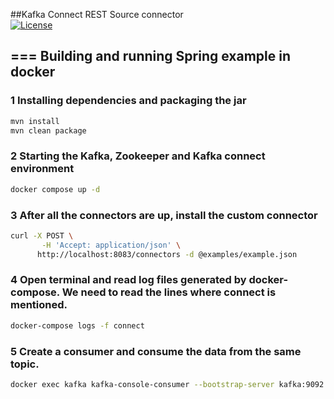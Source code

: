 ##Kafka Connect REST Source connector  
[![License](https://img.shields.io/badge/License-Apache%202.0-blue.svg)](https://opensource.org/licenses/Apache-2.0)


===
Building and running Spring example in docker
---
### 1 Installing dependencies and packaging the jar
```bash
mvn install
mvn clean package
```
### 2 Starting the Kafka, Zookeeper and Kafka connect environment
```bash
docker compose up -d
```
### 3 After all the connectors are up, install the custom connector
```bash
curl -X POST \
       -H 'Accept: application/json' \
      http://localhost:8083/connectors -d @examples/example.json
```

### 4 Open terminal and read log files generated by docker-compose. We need to read the lines where connect is mentioned.
```bash
docker-compose logs -f connect
```

### 5 Create a consumer and consume the data from the same topic.
```bash
docker exec kafka kafka-console-consumer --bootstrap-server kafka:9092 --topic *topic_name* --from-beginning
```

